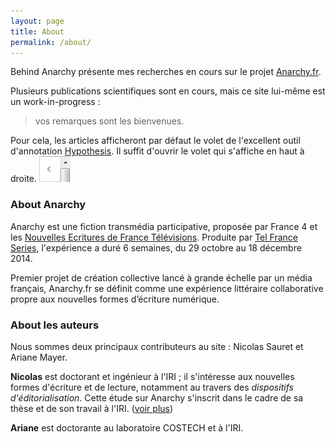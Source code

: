 ```yaml
---
layout: page
title: About
permalink: /about/
---
```


Behind Anarchy présente mes recherches en cours sur le projet [Anarchy.fr](http://anarchy.nouvelles-ecritures.francetv.fr/).

Plusieurs publications scientifiques sont en cours, mais ce site lui-même est un work-in-progress :

>vos remarques sont les bienvenues.

Pour cela, les articles afficheront par défaut le volet de l'excellent outil d'annotation [Hypothesis](http://hypothes.is/). Il suffit d'ouvrir le volet qui s'affiche en haut à droite.
![](/img/Hypothesis_sidebar_button.png)


### About Anarchy

Anarchy est une fiction transmédia participative, proposée par France 4 et les [Nouvelles Ecritures de France Télévisions]. Produite par [Tel France Series], l'expérience a duré 6 semaines, du 29 octobre au 18 décembre 2014.

Premier projet de création collective lancé à grande échelle par un média français, Anarchy.fr se définit comme une expérience littéraire collaborative propre aux nouvelles formes d’écriture numérique.

### About les auteurs

Nous sommes deux principaux contributeurs au site : Nicolas Sauret et Ariane Mayer.

**Nicolas** est doctorant et ingénieur à l'IRI ; il s'intéresse aux nouvelles formes d'écriture et de lecture, notamment au travers des *dispositifs d'éditorialisation*. Cette étude sur Anarchy s'inscrit dans le cadre de sa thèse et de son travail à l'IRI. ([voir plus][nicolas])

**Ariane** est doctorante au laboratoire COSTECH et à l'IRI. <!-- à compléter -->

[Nouvelles Ecritures de France Télévisions]:http://nouvelles-ecritures.francetv.fr/
[Tel France Series]:http://www.telfrance.fr/societes/telfrance-serie/
[IRI]:http://www.iri.centrepompidou.fr
[nicolas]:http://lakonis.github.io
